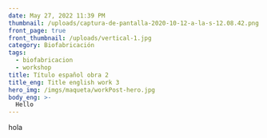 ```yaml
---
date: May 27, 2022 11:39 PM
thumbnail: /uploads/captura-de-pantalla-2020-10-12-a-la-s-12.08.42.png
front_page: true
front_thumbnail: /uploads/vertical-1.jpg
category: Biofabricación
tags:
  - biofabricacion
  - workshop
title: Título español obra 2
title_eng: Title english work 3
hero_img: /imgs/maqueta/workPost-hero.jpg
body_eng: >-
  Hello
---
```


hola
